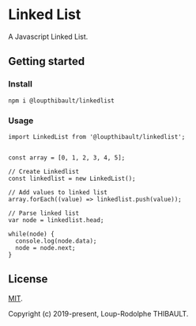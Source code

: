# Linked List

A Javascript Linked List.

## Getting started

### Install
```
npm i @loupthibault/linkedlist
```

### Usage

```
import LinkedList from '@loupthibault/linkedlist';


const array = [0, 1, 2, 3, 4, 5];

// Create Linkedlist
const linkedlist = new LinkedList();

// Add values to linked list
array.forEach((value) => linkedlist.push(value));

// Parse linked list
var node = linkedlist.head;

while(node) {
  console.log(node.data);
  node = node.next;
}

```

## License

[MIT](LICENSE).

Copyright (c) 2019-present, Loup-Rodolphe THIBAULT.